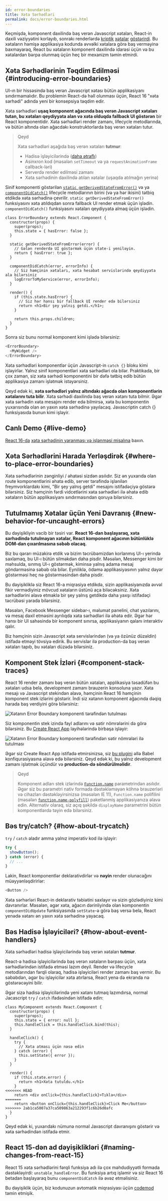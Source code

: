 ```yaml
---
id: error-boundaries
title: Xəta Sərhədləri
permalink: docs/error-boundaries.html
---
```


Keçmişdə, komponent daxilində baş verən Javascript xətaları, React-in daxili vəziyyətini korlayıb, sonrakı renderlərdə [kriptik](https://github.com/facebook/react/issues/6895) [xətalar](https://github.com/facebook/react/issues/8579) [göstərirdi](https://github.com/facebook/react/issues/4026). Bu xətaların həmişə applikasiya kodunda əvvəlki xətalara görə baş verməyinə baxmayaraq, React bu xətaların komponent daxilində idarəsi üçün və bu xətalardan bərpa olunmaq üçün heç bir mexanizm təmin etmirdi.

## Xəta Sərhədlərinin Təqdim Edilməsi {#introducing-error-boundaries}

UI-ın bir hissəsində baş verən Javascript xətası bütün applikasiyanı sındırmamalıdır. Bu problemin React-də həll olunması üçün, React 16 "xəta sərhədi" adında yeni bir konsepsiya təqdim edir.

Xəta sərhədləri **uşaq komponent ağacında baş verən Javascript xətaları tutan, bu xətaları qeydiyyata alan və xəta olduqda fallback UI göstərən** bir React komponentidir. Xəta sərhədləri render zamanı, lifecycle metodlarında, və bütün altında olan ağacdakı konstruktorlarda baş verən xətaları tutur.

> Qeyd
>
> Xəta sərhədləri aşağıda baş verən xətaları **tutmur**:
>
> * Hadisə işləyicilərində ([daha ətraflı](#how-about-event-handlers))
> * Asinxron kod (məsələn `setTimeout` və ya  `requestAnimationFrame` callback-ləri)
> * Serverdə render edilməsi zamanı
> * Xəta sərhədinin daxilində atılan xətalar (uşaqda atılmağın yerinə)

Sinif komponenti göstərilən [`static getDerivedStateFromError()`](/docs/react-component.html#static-getderivedstatefromerror) və ya [`componentDidCatch()`](/docs/react-component.html#componentdidcatch) lifecycle metodlarının birini (və ya hər ikisini)  tətbiq etdikdə xəta sərhədinə çevrilir. `static getDerivedStateFromError()` funksiyasını xəta atıldıqdan sonra fallback UI render etmək üçün işlədin. `componentDidCatch()` funksiyasını xətaları qeydiyyata almaq üçün işlədin.

```js{7-10,12-15,18-21}
class ErrorBoundary extends React.Component {
  constructor(props) {
    super(props);
    this.state = { hasError: false };
  }

  static getDerivedStateFromError(error) {
    // Gələn renderdə UI göstərmək üçün state-i yeniləyin.
    return { hasError: true };
  }

  componentDidCatch(error, errorInfo) {
    // Siz həmçinin xətaları, xəta hesabat servislərində qeydiyyata ala bilərsiniz
    logErrorToMyService(error, errorInfo);
  }

  render() {
    if (this.state.hasError) {
      // Siz hər hansı bir fallback UI render edə bilərsiniz
      return <h1>Bir şey yalnış getdi.</h1>;
    }

    return this.props.children; 
  }
}
```

Sonra siz bunu normal komponent kimi işlədə bilərsiniz:

```js
<ErrorBoundary>
  <MyWidget />
</ErrorBoundary>
```

Xəta sərhədləri komponentlər üçün Javascript-in `catch {}` bloku kimi işləyirlər. Yalnız sinif komponentləri xəta sərhədləri ola bilər. Praktikada, bir çox zaman, siz xəta sərhədi komponentini bir dəfə tətbiq edib bütün applikasiya zamanı işlətmək istəyərsiniz.

Qeyd edək ki, **xəta sərhədləri yalnız altındakı ağacda olan komponentlərin xətalarını tuta bilir**. Xəta sərhədi daxilində baş verən xətanı tuta bilmir. Əgər xəta sərhədin xəta mesajını render edə bilmirsə, xəta bu komponentin yuxarısında olan ən yaxın xəta sərhədinə yayılacaq. Javascriptin catch {} funksiyasıda bunun kimi işləyir.

## Canlı Demo {#live-demo}

[React 16-da](/blog/2017/09/26/react-v16.0.html) [xəta sərhədinin yaranması və işlənməsi misalına](https://codepen.io/gaearon/pen/wqvxGa?editors=0010) baxın.


## Xəta Sərhədlərini Harada Yerləşdirək {#where-to-place-error-boundaries}

Xəta sərhədlərinin zənginliyi / əhatəsi sizdən asılıdır. Siz ən yuxarıda olan route komponentlərini əhatə edib, server tərəfində işlənilən freymvorklardakı kimi, "Bir şey yalnış getdi" mesajını istifadəçiyə göstərə bilərsiniz. Siz həmçinin fərdi vidcetlərini xəta sərhədləri ilə əhatə edib xətaların bütün applikasiyanı sındırmasından qoruya bilərsiniz.

## Tutulmamış Xətalar üçün Yeni Davranış {#new-behavior-for-uncaught-errors}

Bu dəyişikliyin vacib bir təsiri var. **React 16-dan başlayaraq, xəta sərhədində tutulmayan xətalar, React komponent ağacının bütünlüklə DOM-dan çıxarılmasına səbəb olacaq.**

Biz bu qərarı müzakirə etdik və bizim təcrübəmizdən korlanmış UI-ı yerində saxlamaq, bu UI-ı bütün silməkdən daha pisdir. Məsələn, Messenger kimi bir məhsulda, sınmış UI-ı göstərmək, kiminsə yalnış adama mesaj göndərməsinə səbəb ola bilər. Eyniliklə, ödəmə applikasiyasının yalnız dəyər göstərməsi heç nə göstərməsindən daha pisdir.

Bu dəyişikliklə siz React 16-a miqrasiya etdikdə, sizin applikasiyanızda əvvəl fikir vermədiyiniz mövcud xətaların üstünü aça biləcəksiniz. Xəta sərhədlərini əlavə etməklə bir şey yalnış getdikdə daha yaxşı istifadəçi təcrübəsi yarada bilərsiniz.

Məsələn, Facebook Messenger sidebar-ı, məlumat panelini, chat yazılarını, və mesaj daxil etməsini ayrılıqda xəta sərhədləri ilə əhətə edir. Əgər hər hansı bir UI sahəsində bir komponent sınırsa, applikasiyanın qalanı interaktiv qalır.

Biz həmçinin sizin Javascript xəta servislərindən (və ya özünüz düzəldin) istifadə etməyi tövsiyə edirik. Bu servislər ilə production-da baş verən xətaları tapıb, bu xətaları düzədə bilərsiniz.

## Komponent Stek İzləri {#component-stack-traces}

React 16 render zamanı baş verən bütün xətaları, applikasiya təsadüfən bu xətaları udsa belə, development zamanı brauzerin konsoluna yazır. Xəta mesajı və Javascript stekindən əlavə, həmçinin React 16 həmçinin komponent stek izlərini göstərir. İndi siz xətanın komponent ağacında dəqiq harada baş verdiyini görə bilərsiniz:

<img src="../images/docs/error-boundaries-stack-trace.png" style="max-width:100%" alt="Xətanın Error Boundary komponenti tərəfindən tutulması">

Siz komponentin stek izində fayl adlarını və sətir nömrələrini də görə bilərsiniz. Bu [Create React App](https://github.com/facebookincubator/create-react-app) layihələrində birbaşa işləyir:

<img src="../images/docs/error-boundaries-stack-trace-line-numbers.png" style="max-width:100%" alt="Xətanın Error Boundary komponenti tərəfindən sətir nömrələri ilə tutulması">

Əgər siz Create React App istifadə etmirsinizsə, siz [bu plugini](https://www.npmjs.com/package/babel-plugin-transform-react-jsx-source) əllə Babel konfiqurasiyasına əlavə edə bilərsiniz. Qeyd edək ki, bu yalnız development zamanı işlətmək üçündür və **production-də söndürülməlidir**.

> Qeyd
>
> Komponent adları stek izlərində [`Function.name`](https://developer.mozilla.org/en-US/docs/Web/JavaScript/Reference/Global_Objects/Function/name) parametrindən asılıdır. Əgər siz bu parametri nativ formada dəstəkləməyən köhnə brauzerləri və cihazları dəstəkləyirsinizsə (məsələn IE 11), `Function.name` polifilini (məsələn [`function.name-polyfill`](https://github.com/JamesMGreene/Function.name)) paketlənmiş applikasiyanıza əlavə edin. Alternativ olaraq, siz açıq şəkildə `displayName` parametrini bütün komponentlərdə təyin edə bilərsiniz.

## Bəs try/catch? {#how-about-trycatch}

`try` / `catch` əladır amma yalnız imperativ kod ilə işləyir:

```js
try {
  showButton();
} catch (error) {
  // ...
}
```

Lakin, React komponentlər deklarativdirlər və **nəyin** render olunacağını müəyyənləşdirirlər:

```js
<Button />
```

Xəta sərhərləri React-in deklarativ təbiətini saxlayır və sizin gözlədiyiniz kimi davranırlar. Məsələn, əgər xəta, ağacın dərinliyində olan komponentin `componentDidUpdate` funksiyasında `setState`-ə görə baş versə belə, React yenədə xətanı ən yaxın xəta sərhədinə yayacaq.

## Bəs Hadisə İşləyiciləri? {#how-about-event-handlers}

Xəta sərhədləri hadisə işləyicilərində baş verən xətaları **tutmur**.

React-ə hadisə işləyicilərində baş verən xətaların bərpası üçün, xəta sərhədlərindən istifadə etməsi lazım deyil. Render və lifecycle metodlarından fərqli olaraq, hadisə işləyiciləri render zamanı baş vermir. Bu səbəbdən, əgər bu işləyicilər xəta atırlarsa, React yenə də ekranda nə göstərəcəyini bilir.

Əgər sizə hadisə işləyicilərində yeni xətanı tutmaq lazımdırsa, normal Jacascript `try` / `catch` ifadəsindən istifadə edin:

```js{9-13,17-20}
class MyComponent extends React.Component {
  constructor(props) {
    super(props);
    this.state = { error: null };
    this.handleClick = this.handleClick.bind(this);
  }

  handleClick() {
    try {
      // Xəta atması üçün nəsə edin
    } catch (error) {
      this.setState({ error });
    }
  }

  render() {
    if (this.state.error) {
      return <h1>Xəta tutuldu.</h1>
    }
<<<<<<< HEAD
    return <div onClick={this.handleClick}>Tıkla</div>
=======
    return <button onClick={this.handleClick}>Click Me</button>
>>>>>>> 2ab1ca5007a37ca509863a212293f1c6b26d0afc
  }
}
```

Qeyd edək ki, yuxarıdakı nümunə normal Javascript davranışını göstərir və xəta sərhədindən istifadə etmir.

## React 15-dən ad dəyişiklikləri {#naming-changes-from-react-15}

React 15 xəta sərhədlərini fərqli funksiya adı ilə çox məhdudiyyətli formada dəstəkləyirdi: `unstable_handleError`. Bu funksiya artıq işləmir və siz React 16 betadan başlayaraq bunu `componentDidCatch` ilə əvəz etməlisiniz.

Bu dəyişiklik üçün, biz kodunuzun avtomatik miqrasiyası üçün [codemod](https://github.com/reactjs/react-codemod#error-boundaries) təmin etmişik.
